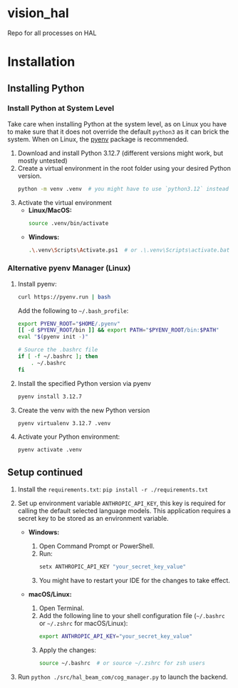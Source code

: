# vision_hal
Repo for all processes on HAL

# Installation
## Installing Python
### Install Python at System Level
Take care when installing Python at the system level, as on Linux you have to make sure that it does not override the default `python3` as it can brick the system.
When on Linux, the [pyenv](#alternative-pyenv-manager-linux) package is recommended.
1. Download and install Python 3.12.7 (different versions might work, but mostly untested)
2. Create a virtual environment in the root folder using your desired Python version.
   ```bash
   python -m venv .venv  # you might have to use `python3.12` instead of `python`
   ```
3. Activate the virtual environment  
   - **Linux/MacOS:**  
     ```bash
     source .venv/bin/activate
     ```
   - **Windows:**  
     ```bash
     .\.venv\Scripts\Activate.ps1  # or .\.venv\Scripts\activate.bat
     ```
### Alternative pyenv Manager (Linux)
1. Install pyenv: 
   ```bash
   curl https://pyenv.run | bash
   ```
   Add the following to `~/.bash_profile`:
    ```bash
    export PYENV_ROOT="$HOME/.pyenv"
    [[ -d $PYENV_ROOT/bin ]] && export PATH="$PYENV_ROOT/bin:$PATH"
    eval "$(pyenv init -)"
    
    # Source the .bashrc file
    if [ -f ~/.bashrc ]; then
        . ~/.bashrc
    fi
   ```
2. Install the specified Python version via pyenv
    ```bash
    pyenv install 3.12.7
    ```
3. Create the venv with the new Python version
    ```bash
    pyenv virtualenv 3.12.7 .venv
    ```
4. Activate your Python environment:
    ```bash
    pyenv activate .venv
    ```

## Setup continued
1. Install the `requirements.txt`: `pip install -r ./requirements.txt`
2. Set up environment variable `ANTHROPIC_API_KEY`, this key is required for calling the default selected language models.
   This application requires a secret key to be stored as an environment variable.  

   - **Windows:**
     1. Open Command Prompt or PowerShell.
     2. Run:
        ```cmd
        setx ANTHROPIC_API_KEY "your_secret_key_value"
        ```
     3. You might have to restart your IDE for the changes to take effect.
   
   - **macOS/Linux:**
     1. Open Terminal.
     2. Add the following line to your shell configuration file (`~/.bashrc` or `~/.zshrc` for macOS/Linux):
        ```bash
        export ANTHROPIC_API_KEY="your_secret_key_value"
        ```
     3. Apply the changes:
        ```bash
        source ~/.bashrc  # or source ~/.zshrc for zsh users
        ```
3. Run `python ./src/hal_beam_com/cog_manager.py` to launch the backend.